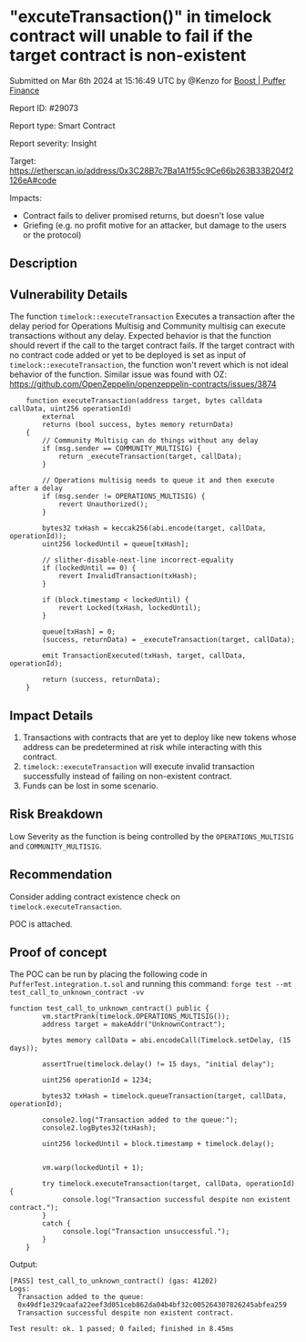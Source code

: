 
# "excuteTransaction()" in timelock contract will unable to fail if the target contract is non-existent

Submitted on Mar 6th 2024 at 15:16:49 UTC by @Kenzo for [Boost | Puffer Finance](https://immunefi.com/bounty/pufferfinance-boost/)

Report ID: #29073

Report type: Smart Contract

Report severity: Insight

Target: https://etherscan.io/address/0x3C28B7c7Ba1A1f55c9Ce66b263B33B204f2126eA#code

Impacts:
- Contract fails to deliver promised returns, but doesn't lose value
- Griefing (e.g. no profit motive for an attacker, but damage to the users or the protocol)

## Description
## Vulnerability Details

The function `timelock::executeTransaction` Executes a transaction after the delay period for Operations Multisig and Community multisig can execute transactions without any delay.  Expected behavior is that the function should revert if the call to the target contract fails. If the target contract with no contract code added or yet to be deployed is set as input of `timelock::executeTransaction`, the function won't revert which is not ideal behavior of the function. Similar issue was found with OZ: https://github.com/OpenZeppelin/openzeppelin-contracts/issues/3874

```solidity
    function executeTransaction(address target, bytes calldata callData, uint256 operationId)
        external
        returns (bool success, bytes memory returnData)
    {
        // Community Multisig can do things without any delay
        if (msg.sender == COMMUNITY_MULTISIG) {
            return _executeTransaction(target, callData);
        }

        // Operations multisig needs to queue it and then execute after a delay
        if (msg.sender != OPERATIONS_MULTISIG) {
            revert Unauthorized();
        }

        bytes32 txHash = keccak256(abi.encode(target, callData, operationId));
        uint256 lockedUntil = queue[txHash];

        // slither-disable-next-line incorrect-equality
        if (lockedUntil == 0) {
            revert InvalidTransaction(txHash);
        }

        if (block.timestamp < lockedUntil) {
            revert Locked(txHash, lockedUntil);
        }

        queue[txHash] = 0;
        (success, returnData) = _executeTransaction(target, callData);

        emit TransactionExecuted(txHash, target, callData, operationId);

        return (success, returnData);
    }
```
## Impact Details
1.  Transactions with contracts that are yet to deploy like new tokens whose address can be predetermined at risk while interacting with this contract.
2. `timelock::executeTransaction` will execute invalid transaction successfully instead of failing on non-existent contract.
3. Funds can be lost in some scenario.

## Risk Breakdown
Low Severity as the function is being controlled by the `OPERATIONS_MULTISIG` and `COMMUNITY_MULTISIG`.

## Recommendation
Consider adding contract existence check on ` timelock.executeTransaction`.

POC is attached.

## Proof of concept
The POC can be run by placing the following code in `PufferTest.integration.t.sol` and running this command: `forge test --mt test_call_to_unknown_contract -vv`

```solidity
function test_call_to_unknown_contract() public {
        vm.startPrank(timelock.OPERATIONS_MULTISIG());
        address target = makeAddr("UnknownContract");

        bytes memory callData = abi.encodeCall(Timelock.setDelay, (15 days));

        assertTrue(timelock.delay() != 15 days, "initial delay");

        uint256 operationId = 1234;

        bytes32 txHash = timelock.queueTransaction(target, callData, operationId);
        
        console2.log("Transaction added to the queue:");
        console2.logBytes32(txHash);

        uint256 lockedUntil = block.timestamp + timelock.delay();
        

        vm.warp(lockedUntil + 1);
        
        try timelock.executeTransaction(target, callData, operationId) {
             console.log("Transaction successful despite non existent contract.");
        }
        catch {
             console.log("Transaction unsuccessful.");
        }
    }
```
Output:
```
[PASS] test_call_to_unknown_contract() (gas: 41202)
Logs:
  Transaction added to the queue:
  0x49df1e329caafa22eef3d051ceb862da04b4bf32c005264307826245abfea259
  Transaction successful despite non existent contract.

Test result: ok. 1 passed; 0 failed; finished in 8.45ms
```
